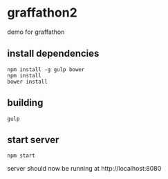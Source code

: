 # graffathon2
demo for graffathon

## install dependencies
```
npm install -g gulp bower
npm install
bower install
```

## building
```
gulp
```

## start server
```
npm start
```

server should now be running at http://localhost:8080
